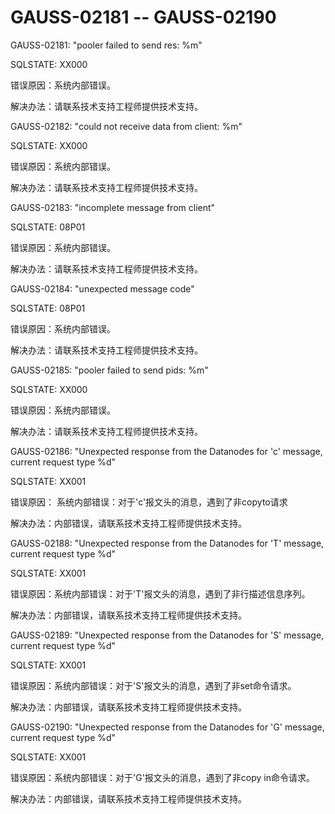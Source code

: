 # GAUSS-02181 -- GAUSS-02190

GAUSS-02181: "pooler failed to send res: %m"

SQLSTATE: XX000

错误原因：系统内部错误。

解决办法：请联系技术支持工程师提供技术支持。

GAUSS-02182: "could not receive data from client: %m"

SQLSTATE: XX000

错误原因：系统内部错误。

解决办法：请联系技术支持工程师提供技术支持。

GAUSS-02183: "incomplete message from client"

SQLSTATE: 08P01

错误原因：系统内部错误。

解决办法：请联系技术支持工程师提供技术支持。

GAUSS-02184: "unexpected message code"

SQLSTATE: 08P01

错误原因：系统内部错误。

解决办法：请联系技术支持工程师提供技术支持。

GAUSS-02185: "pooler failed to send pids: %m"

SQLSTATE: XX000

错误原因：系统内部错误。

解决办法：请联系技术支持工程师提供技术支持。

GAUSS-02186: "Unexpected response from the Datanodes for 'c' message, current request type %d"

SQLSTATE: XX001

错误原因： 系统内部错误：对于'c'报文头的消息，遇到了非copyto请求

解决办法：内部错误，请联系技术支持工程师提供技术支持。

GAUSS-02188: "Unexpected response from the Datanodes for 'T' message, current request type %d"

SQLSTATE: XX001

错误原因：系统内部错误：对于'T'报文头的消息，遇到了非行描述信息序列。

解决办法：内部错误，请联系技术支持工程师提供技术支持。

GAUSS-02189: "Unexpected response from the Datanodes for 'S' message, current request type %d"

SQLSTATE: XX001

错误原因：系统内部错误：对于'S'报文头的消息，遇到了非set命令请求。

解决办法：内部错误，请联系技术支持工程师提供技术支持。

GAUSS-02190: "Unexpected response from the Datanodes for 'G' message, current request type %d"

SQLSTATE: XX001

错误原因：系统内部错误：对于'G'报文头的消息，遇到了非copy in命令请求。

解决办法：内部错误，请联系技术支持工程师提供技术支持。

